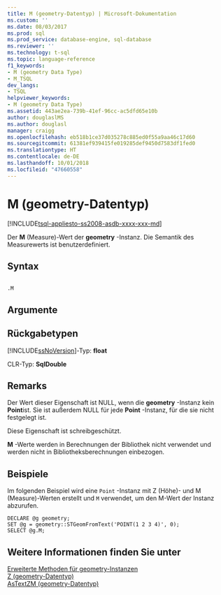 ```yaml
---
title: M (geometry-Datentyp) | Microsoft-Dokumentation
ms.custom: ''
ms.date: 08/03/2017
ms.prod: sql
ms.prod_service: database-engine, sql-database
ms.reviewer: ''
ms.technology: t-sql
ms.topic: language-reference
f1_keywords:
- M (geometry Data Type)
- M_TSQL
dev_langs:
- TSQL
helpviewer_keywords:
- M (geometry Data Type)
ms.assetid: 443ae2ea-739b-41ef-96cc-ac5dfd65e10b
author: douglaslMS
ms.author: douglasl
manager: craigg
ms.openlocfilehash: eb518b1ce37d035278c885ed0f55a9aa46c17d60
ms.sourcegitcommit: 61381ef939415fe019285def9450d7583df1fed0
ms.translationtype: HT
ms.contentlocale: de-DE
ms.lasthandoff: 10/01/2018
ms.locfileid: "47660558"
---
```

# <a name="m-geometry-data-type"></a>M (geometry-Datentyp)
[!INCLUDE[tsql-appliesto-ss2008-asdb-xxxx-xxx-md](../../includes/tsql-appliesto-ss2008-asdb-xxxx-xxx-md.md)]

  Der **M** (Measure)-Wert der **geometry** -Instanz. Die Semantik des Measurewerts ist benutzerdefiniert.  

## <a name="syntax"></a>Syntax  
  
```  
  
.M  
```  
  
## <a name="arguments"></a>Argumente  
  
## <a name="return-types"></a>Rückgabetypen  
 [!INCLUDE[ssNoVersion](../../includes/ssnoversion-md.md)]-Typ: **float**  
  
 CLR-Typ: **SqlDouble**  
  
## <a name="remarks"></a>Remarks  
 Der Wert dieser Eigenschaft ist NULL, wenn die **geometry** -Instanz kein **Point**ist. Sie ist außerdem NULL für jede **Point** -Instanz, für die sie nicht festgelegt ist.  
  
 Diese Eigenschaft ist schreibgeschützt.  
  
 **M** -Werte werden in Berechnungen der Bibliothek nicht verwendet und werden nicht in Bibliotheksberechnungen einbezogen.  
  
## <a name="examples"></a>Beispiele  
 Im folgenden Beispiel wird eine `Point` -Instanz mit Z (Höhe)- und M (Measure)-Werten erstellt und `M` verwendet, um den M-Wert der Instanz abzurufen.  
  
```  
DECLARE @g geometry;  
SET @g = geometry::STGeomFromText('POINT(1 2 3 4)', 0);  
SELECT @g.M;  
```  
  
## <a name="see-also"></a>Weitere Informationen finden Sie unter  
 [Erweiterte Methoden für geometry-Instanzen](../../t-sql/spatial-geometry/extended-methods-on-geometry-instances.md)   
 [Z &#40;geometry-Datentyp&#41;](../../t-sql/spatial-geometry/z-geometry-data-type.md)   
 [AsTextZM &#40;geometry-Datentyp&#41;](../../t-sql/spatial-geometry/astextzm-geometry-data-type.md)  
  
  

